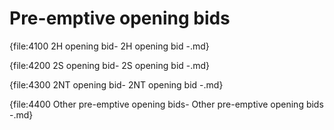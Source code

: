 # <a name="Pre-emptive_opening_bids"> Pre-emptive opening bids

{file:4100 2H opening bid\- 2H opening bid -.md}

{file:4200 2S opening bid\- 2S opening bid -.md}

{file:4300 2NT opening bid\- 2NT opening bid -.md}

{file:4400 Other pre-emptive opening bids\- Other pre-emptive opening bids -.md}
